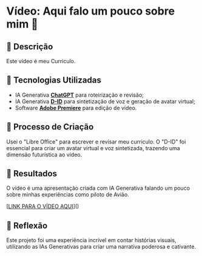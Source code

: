 # Vídeo: Aqui falo um pouco sobre mim 🎥

## 📒 Descrição
Este vídeo é meu Curriculo.

## 🤖 Tecnologias Utilizadas
- IA Generativa **[ChatGPT](https://chat.openai.com)** para roteirização e revisão;
- IA Generativa **[D-ID](https://www.d-id.com)** para sintetização de voz e geração de avatar virtual;
- Software **[Adobe Premiere](https://www.adobe.com/products/premiere.html)** para edição de vídeo.

## 🧐 Processo de Criação
Usei o "Libre Office" para escrever e revisar meu curriculo. O "D-ID" foi essencial para criar um avatar virtual e voz sintetizada, trazendo uma dimensão futurística ao vídeo. 

## 🚀 Resultados
O vídeo é uma apresentação criada com IA Generativa falando um pouco sobre minhas experiências como piloto de Avião.

[[LINK PARA O VÍDEO AQUI](https://studio.d-id.com/agents/share?id=agt_44MBZK9p&key=WVhWMGFEQjhOalkyTXpKbFltWTFNekk1TlRSaU5XUTJOR05tTVdNM09sUjFSV0puVDFaRk4xTm1ZVkpaYlZOamJWZERaQT09)]()

## 💭 Reflexão
Este projeto foi uma experiência incrível em contar histórias visuais, utilizando as IAs Generativas para criar uma narrativa poderosa e cativante.
